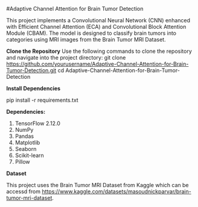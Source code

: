 #Adaptive Channel Attention for Brain Tumor Detection

This project implements a Convolutional Neural Network (CNN) enhanced with Efficient Channel Attention (ECA) and Convolutional Block Attention Module (CBAM). The model is designed to classify brain tumors into categories using MRI images from the Brain Tumor MRI Dataset.


**Clone the Repository**
Use the following commands to clone the repository and navigate into the project directory:
git clone https://github.com/yourusername/Adaptive-Channel-Attention-for-Brain-Tumor-Detection.git
cd Adaptive-Channel-Attention-for-Brain-Tumor-Detection


**Install Dependencies**

pip install -r requirements.txt

**Dependencies:**
1. TensorFlow 2.12.0
2. NumPy
3. Pandas
4. Matplotlib
5. Seaborn
6. Scikit-learn
7. Pillow

**Dataset**

This project uses the Brain Tumor MRI Dataset from Kaggle which can be accessd from https://www.kaggle.com/datasets/masoudnickparvar/brain-tumor-mri-dataset.
